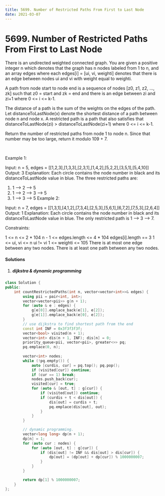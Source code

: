 ```yaml
---
title: 5699. Number of Restricted Paths From First to Last Node
date: 2021-03-07
---
```


# 5699. Number of Restricted Paths From First to Last Node


There is an undirected weighted connected graph. You are given a positive integer n which denotes that the graph has n nodes labeled from 1 to n, and an array edges where each edges[i] = [ui, vi, weighti] denotes that there is an edge between nodes ui and vi with weight equal to weighti.

A path from node start to node end is a sequence of nodes [z0, z1, z2, ..., zk] such that z0 = start and zk = end and there is an edge between zi and zi+1 where 0 <= i <= k-1.

The distance of a path is the sum of the weights on the edges of the path. Let distanceToLastNode(x) denote the shortest distance of a path between node n and node x. A restricted path is a path that also satisfies that distanceToLastNode(zi) > distanceToLastNode(zi+1) where 0 <= i <= k-1.

Return the number of restricted paths from node 1 to node n. Since that number may be too large, return it modulo 109 + 7.

 

Example 1:


Input: n = 5, edges = [[1,2,3],[1,3,3],[2,3,1],[1,4,2],[5,2,2],[3,5,1],[5,4,10]]
Output: 3
Explanation: Each circle contains the node number in black and its distanceToLastNode value in blue. The three restricted paths are:
1) 1 --> 2 --> 5
2) 1 --> 2 --> 3 --> 5
3) 1 --> 3 --> 5
Example 2:


Input: n = 7, edges = [[1,3,1],[4,1,2],[7,3,4],[2,5,3],[5,6,1],[6,7,2],[7,5,3],[2,6,4]]
Output: 1
Explanation: Each circle contains the node number in black and its distanceToLastNode value in blue. The only restricted path is 1 --> 3 --> 7.
 

Constraints:

1 <= n <= 2 * 104
n - 1 <= edges.length <= 4 * 104
edges[i].length == 3
1 <= ui, vi <= n
ui != vi
1 <= weighti <= 105
There is at most one edge between any two nodes.
There is at least one path between any two nodes.


#### Solutions

1. ##### dijkstra & dynamic programming

```c++
class Solution {
public:
    int countRestrictedPaths(int n, vector<vector<int>>& edges) {
        using pii = pair<int, int>;
        vector<vector<pii>> g(n + 1);
        for (auto & e : edges) {
            g[e[0]].emplace_back(e[1], e[2]);
            g[e[1]].emplace_back(e[0], e[2]);
        }
        // use dijkstra to find shortest path from the end
        const int INF = 0x3f3f3f3f;
        vector<bool> visited(n + 1);
        vector<int> dis(n + 1, INF); dis[n] = 0;
        priority_queue<pii, vector<pii>, greater<>> pq;
        pq.emplace(0, n);
        
        vector<int> nodes;
        while (!pq.empty()) {
            auto [curdis, cur] = pq.top(); pq.pop();
            if (visited[cur]) continue;
            if (cur == 1) break;
            nodes.push_back(cur);
            visited[cur] = true;
            for (auto & [out, t] : g[cur]) {
                if (visited[out]) continue;
                if (curdis + t < dis[out]) {
                    dis[out] = curdis + t;
                    pq.emplace(dis[out], out);
                }
            }
        }

        // dynamic programming.        
        vector<long long> dp(n + 1);
        dp[n] = 1;
        for (auto cur : nodes) {
            for (auto [out, t] : g[cur]) {
                if (dis[out] != INF && dis[out] > dis[cur]) {
                    dp[out] = (dp[out] + dp[cur]) % 1000000007;
                }
            }
        }

        return dp[1] % 1000000007;
    }
};
```